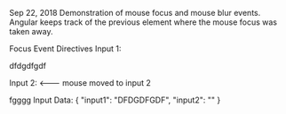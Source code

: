 Sep 22, 2018
Demonstration of mouse focus and mouse blur events.
Angular keeps track of the previous element where
the mouse focus was taken away.

Focus Event Directives
Input 1:

dfdgdfgdf

Input 2:            <--- mouse moved to input 2

fgggg
Input Data: { "input1": "DFDGDFGDF", "input2": "" }